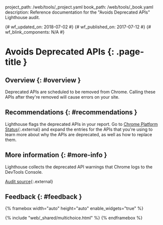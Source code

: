 project_path: /web/tools/_project.yaml
book_path: /web/tools/_book.yaml
description: Reference documentation for the "Avoids Deprecated APIs" Lighthouse audit.

{# wf_updated_on: 2018-07-02 #}
{# wf_published_on: 2017-07-12 #}
{# wf_blink_components: N/A #}

# Avoids Deprecated APIs  {: .page-title }

## Overview {: #overview }

Deprecated APIs are scheduled to be removed from Chrome. Calling these APIs
after they're removed will cause errors on your site.

## Recommendations {: #recommendations }

Lighthouse flags the deprecated APIs in your report. Go to [Chrome Platform
Status][CPS]{:.external} and expand the entries for the APIs that you're using
to learn more about why the APIs are deprecated, as well as how to replace
them.

[CPS]: https://www.chromestatus.com/features#deprecated

## More information {: #more-info }

Lighthouse collects the deprecated API warnings that Chrome logs to the
DevTools Console.

[Audit source][src]{:.external}

[src]: https://github.com/GoogleChrome/lighthouse/blob/master/lighthouse-core/audits/deprecations.js

## Feedback {: #feedback }

{% framebox width="auto" height="auto" enable_widgets="true" %}

<script>
var label = 'Deprecated APIs / Helpful';
var url = 'https://github.com/google/webfundamentals/issues/new?title=[' +
      label + ']';
var feedback = {
  "category": "Lighthouse",
  "choices": [
    {
      "button": {
        "text": "This Doc Was Helpful"
      },
      "response": "Thanks for the feedback.",
      "analytics": {
        "label": label
      }
    },
    {
      "button": {
        "text": "This Doc Was Not Helpful"
      },
      "response": 'Sorry to hear that. Please <a href="' + url +
          '" target="_blank">open a GitHub issue</a> and tell us how to ' +
          'make it better.',
      "analytics": {
        "label": label,
        "value": 0
      }
    }
  ]
};
</script>

{% include "web/_shared/multichoice.html" %}
{% endframebox %}
